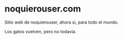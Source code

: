 # noquierouser.com
Sitio web de noquierouser, ahora si, para todo el mundo.

Los gatos vuelven, pero no todavía.